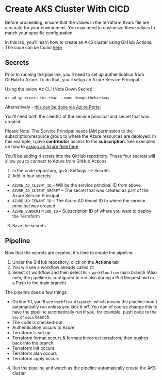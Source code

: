 # Create AKS Cluster With CICD

Before proceeding, ensure that the values in the terraform.tfvars file are accurate for your environment. You may need to customize these values to match your specific configuration.

In this lab, you'll learn how to create an AKS cluster using GitHub Actions. The code can be found [here](https://github.com/thomast1906/DevOps-The-Hard-Way-Azure/tree/main/Terraform-AZURE-Services-Creation/AKS)


## Secrets
Prior to running the pipeline, you'll need to set up authentication from GitHub to Azure. To do that, you'll setup an Azure Service Principal.

Using the below Az CLI (Note Down Secret): 

`az ad sp create-for-rbac --name devopsthehardway`

Alternatively - [this can be done via Azure Portal](https://docs.microsoft.com/en-us/azure/active-directory/develop/howto-create-service-principal-portal)

You'll need both the clientID of the service principal and secret that was created. 

Please Note: The Service Principal needs IAM permission to the subscription/resource group to where the Azure resources are deployed. In this example, I gave **contributor** access to the **subscription**. See examples on how to [assign an Azure Role here](https://docs.microsoft.com/en-us/azure/role-based-access-control/role-assignments-steps)

You'll be adding 4 screts into the GitHub repository. These four secrets will allow you to connect to Azure from GitHub Actions.

1. In the code repository, go to Settings --> Secrets
2. Add in four secrets:

- `AZURE_AD_CLIENT_ID` – Will be the service principal ID from above
- `AZURE_AD_CLIENT_SECRET` – The secret that was created as part of the Azure Service Principal
- `AZURE_AD_TENANT_ID` – The Azure AD tenant ID to where the service principal was created
- `AZURE_SUBSCRIPTION_ID` – Subscription ID of where you want to deploy the Terraform

3. Save the secrets.

## Pipeline
Now that the secrets are created, it's time to create the pipeline.

1. Under the GitHub repository, click on the **Actions** tab
2. You will see a workflow already called `CI`
3. Select `CI` workflow and then select `Run workflow` `from` main branch (Also note, the pipeline is configured to run also during a Pull Request and or a Push to the main branch)

The pipeline does a few things:
- On line 10, you'll see `workflow_dispatch`, which means the pipeline won't automatically run unless you kick it off. You can of course change this to have the pipeline automatically run if you, for example, push code to the `dev` or `main` branch.
- The code is checked-out
- Authentication occurs to Azure
- Terraform is set up
- Terraform format occurs & formats incorrect terraform, then pushes back into the branch
- Terraform init occurs
- Terraform plan occurs
- Terraform apply occurs

4. Run the pipeline and watch as the pipeline automatically create the AKS cluster
